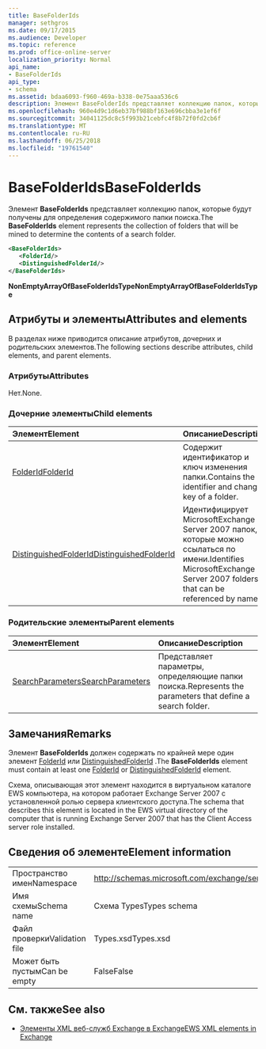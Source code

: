 ```yaml
---
title: BaseFolderIds
manager: sethgros
ms.date: 09/17/2015
ms.audience: Developer
ms.topic: reference
ms.prod: office-online-server
localization_priority: Normal
api_name:
- BaseFolderIds
api_type:
- schema
ms.assetid: bdaa6093-f960-469a-b338-0e75aaa536c6
description: Элемент BaseFolderIds представляет коллекцию папок, которые будут получены для определения содержимого папки поиска.
ms.openlocfilehash: 960e4d9c1d6eb37bf988bf163e696cbba3e1ef6f
ms.sourcegitcommit: 34041125dc8c5f993b21cebfc4f8b72f0fd2cb6f
ms.translationtype: MT
ms.contentlocale: ru-RU
ms.lasthandoff: 06/25/2018
ms.locfileid: "19761540"
---
```

# <a name="basefolderids"></a><span data-ttu-id="b0950-103">BaseFolderIds</span><span class="sxs-lookup"><span data-stu-id="b0950-103">BaseFolderIds</span></span>

<span data-ttu-id="b0950-104">Элемент **BaseFolderIds** представляет коллекцию папок, которые будут получены для определения содержимого папки поиска.</span><span class="sxs-lookup"><span data-stu-id="b0950-104">The **BaseFolderIds** element represents the collection of folders that will be mined to determine the contents of a search folder.</span></span> 
  
```xml
<BaseFolderIds>
   <FolderId/>
   <DistinguishedFolderId/>
</BaseFolderIds>
```

 <span data-ttu-id="b0950-105">**NonEmptyArrayOfBaseFolderIdsType**</span><span class="sxs-lookup"><span data-stu-id="b0950-105">**NonEmptyArrayOfBaseFolderIdsType**</span></span>
## <a name="attributes-and-elements"></a><span data-ttu-id="b0950-106">Атрибуты и элементы</span><span class="sxs-lookup"><span data-stu-id="b0950-106">Attributes and elements</span></span>

<span data-ttu-id="b0950-107">В разделах ниже приводится описание атрибутов, дочерних и родительских элементов.</span><span class="sxs-lookup"><span data-stu-id="b0950-107">The following sections describe attributes, child elements, and parent elements.</span></span>
  
### <a name="attributes"></a><span data-ttu-id="b0950-108">Атрибуты</span><span class="sxs-lookup"><span data-stu-id="b0950-108">Attributes</span></span>

<span data-ttu-id="b0950-109">Нет.</span><span class="sxs-lookup"><span data-stu-id="b0950-109">None.</span></span>
  
### <a name="child-elements"></a><span data-ttu-id="b0950-110">Дочерние элементы</span><span class="sxs-lookup"><span data-stu-id="b0950-110">Child elements</span></span>

|<span data-ttu-id="b0950-111">**Элемент**</span><span class="sxs-lookup"><span data-stu-id="b0950-111">**Element**</span></span>|<span data-ttu-id="b0950-112">**Описание**</span><span class="sxs-lookup"><span data-stu-id="b0950-112">**Description**</span></span>|
|:-----|:-----|
|[<span data-ttu-id="b0950-113">FolderId</span><span class="sxs-lookup"><span data-stu-id="b0950-113">FolderId</span></span>](folderid.md) <br/> |<span data-ttu-id="b0950-114">Содержит идентификатор и ключ изменения папки.</span><span class="sxs-lookup"><span data-stu-id="b0950-114">Contains the identifier and change key of a folder.</span></span>  <br/> |
|[<span data-ttu-id="b0950-115">DistinguishedFolderId</span><span class="sxs-lookup"><span data-stu-id="b0950-115">DistinguishedFolderId</span></span>](distinguishedfolderid.md) <br/> |<span data-ttu-id="b0950-116">Идентифицирует MicrosoftExchange Server 2007 папок, которые можно ссылаться по имени.</span><span class="sxs-lookup"><span data-stu-id="b0950-116">Identifies MicrosoftExchange Server 2007 folders that can be referenced by name.</span></span>  <br/> |
   
### <a name="parent-elements"></a><span data-ttu-id="b0950-117">Родительские элементы</span><span class="sxs-lookup"><span data-stu-id="b0950-117">Parent elements</span></span>

|<span data-ttu-id="b0950-118">**Элемент**</span><span class="sxs-lookup"><span data-stu-id="b0950-118">**Element**</span></span>|<span data-ttu-id="b0950-119">**Описание**</span><span class="sxs-lookup"><span data-stu-id="b0950-119">**Description**</span></span>|
|:-----|:-----|
|[<span data-ttu-id="b0950-120">SearchParameters</span><span class="sxs-lookup"><span data-stu-id="b0950-120">SearchParameters</span></span>](searchparameters.md) <br/> |<span data-ttu-id="b0950-121">Представляет параметры, определяющие папки поиска.</span><span class="sxs-lookup"><span data-stu-id="b0950-121">Represents the parameters that define a search folder.</span></span>  <br/> |
   
## <a name="remarks"></a><span data-ttu-id="b0950-122">Замечания</span><span class="sxs-lookup"><span data-stu-id="b0950-122">Remarks</span></span>

<span data-ttu-id="b0950-123">Элемент **BaseFolderIds** должен содержать по крайней мере один элемент [FolderId](folderid.md) или [DistinguishedFolderId](distinguishedfolderid.md) .</span><span class="sxs-lookup"><span data-stu-id="b0950-123">The **BaseFolderIds** element must contain at least one [FolderId](folderid.md) or [DistinguishedFolderId](distinguishedfolderid.md) element.</span></span> 
  
<span data-ttu-id="b0950-124">Схема, описывающая этот элемент находится в виртуальном каталоге EWS компьютера, на котором работает Exchange Server 2007 с установленной ролью сервера клиентского доступа.</span><span class="sxs-lookup"><span data-stu-id="b0950-124">The schema that describes this element is located in the EWS virtual directory of the computer that is running Exchange Server 2007 that has the Client Access server role installed.</span></span>
  
## <a name="element-information"></a><span data-ttu-id="b0950-125">Сведения об элементе</span><span class="sxs-lookup"><span data-stu-id="b0950-125">Element information</span></span>

|||
|:-----|:-----|
|<span data-ttu-id="b0950-126">Пространство имен</span><span class="sxs-lookup"><span data-stu-id="b0950-126">Namespace</span></span>  <br/> |http://schemas.microsoft.com/exchange/services/2006/types  <br/> |
|<span data-ttu-id="b0950-127">Имя схемы</span><span class="sxs-lookup"><span data-stu-id="b0950-127">Schema name</span></span>  <br/> |<span data-ttu-id="b0950-128">Схема Types</span><span class="sxs-lookup"><span data-stu-id="b0950-128">Types schema</span></span>  <br/> |
|<span data-ttu-id="b0950-129">Файл проверки</span><span class="sxs-lookup"><span data-stu-id="b0950-129">Validation file</span></span>  <br/> |<span data-ttu-id="b0950-130">Types.xsd</span><span class="sxs-lookup"><span data-stu-id="b0950-130">Types.xsd</span></span>  <br/> |
|<span data-ttu-id="b0950-131">Может быть пустым</span><span class="sxs-lookup"><span data-stu-id="b0950-131">Can be empty</span></span>  <br/> |<span data-ttu-id="b0950-132">False</span><span class="sxs-lookup"><span data-stu-id="b0950-132">False</span></span>  <br/> |
   
## <a name="see-also"></a><span data-ttu-id="b0950-133">См. также</span><span class="sxs-lookup"><span data-stu-id="b0950-133">See also</span></span>



- [<span data-ttu-id="b0950-134">Элементы XML веб-служб Exchange в Exchange</span><span class="sxs-lookup"><span data-stu-id="b0950-134">EWS XML elements in Exchange</span></span>](ews-xml-elements-in-exchange.md)

